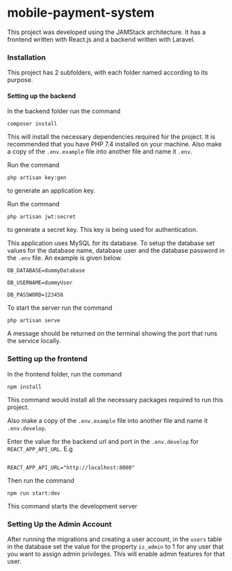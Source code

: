 # mobile-payment-system
This project was developed using the JAMStack architecture. It has a frontend written with React.js and a backend written with Laravel.

### Installation
This project has 2 subfolders, with each folder named according to its purpose. 

#### Setting up the backend
In the backend folder run the command

`composer install`

This will install the necessary dependencies required for the project. 
It is recommended that you have PHP 7.4 installed on your machine. Also make a copy of the `.env.example` file into another file and name it `.env`. 

Run the command 

``php artisan key:gen`` 

to generate an application key. 

Run the command 

``php artisan jwt:secret``

 to generate a secret key. This key is being used for authentication.

This application uses MySQL for its database. To setup the database set values for the database name, database user and the database password in the `.env` file. An example is given below. 

```
DB_DATABASE=dummyDatabase 

DB_USERNAME=dummyUser

DB_PASSWORD=123456
```

To start the server run the command

`php artisan serve`

A message should be returned on the terminal showing the port that runs the service locally.

### Setting up the frontend
In the frontend folder, run the command

`npm install`

This command would install all the necessary packages required to run this project. 

Also make a copy of the `.env.example` file into another file and name it `.env.develop`. 

Enter the value for the backend url and port in the `.env.develop` for <code>REACT_APP_API_URL</code>. E.g

<code>
REACT_APP_API_URL="http://localhost:8000"
</code>

Then run the command 

`npm run start:dev`

This command starts the development server

### Setting Up the Admin Account
After running the migrations and creating a user account, in the `users` table in the database set the value for the property `is_admin` to 1 for any user that you want to assign admin privileges. This will enable admin features for that user.


